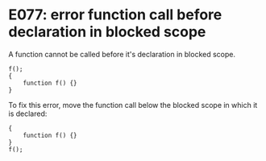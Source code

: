 # E077: error function call before declaration in blocked scope

A function cannot be called before it's declaration in blocked scope.

    f();
    {
        function f() {}
    }

To fix this error, move the function call below the blocked scope in which it is declared:

    {
        function f() {}
    }
    f();
